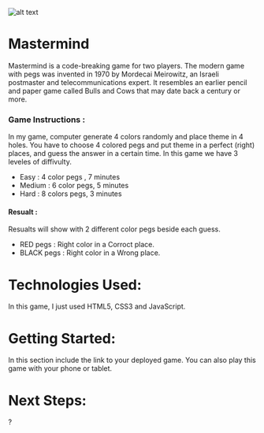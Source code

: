 ![alt text](https://ae01.alicdn.com/kf/HTB1SEHSXcrrK1RjSspaq6AREXXa5.jpg)

# Mastermind

Mastermind is a code-breaking game for two players. The modern game with pegs was invented in 1970 by Mordecai Meirowitz, an Israeli postmaster and telecommunications expert. It resembles an earlier pencil and paper game called Bulls and Cows that may date back a century or more.

### Game Instructions :
In my game, computer generate 4 colors randomly and place theme in 4 holes. You have to choose 4 colored pegs and put theme in a perfect (right) places, and guess the answer in a certain time. In this game we have 3 leveles of diffivulty.
 + Easy : 4 color pegs , 7 minutes
 + Medium : 6 color pegs, 5 minutes
 + Hard : 8 colors pegs, 3 minutes
 #### Resualt : 
 Resualts will show with 2 different color pegs beside each guess.
 + RED pegs : Right color in a Corroct place.
 + BLACK pegs : Right color in a Wrong place. 

# Technologies Used:

In this game, I just used HTML5, CSS3 and JavaScript.

# Getting Started:
 In this section include the link to your deployed game.
 You can also play this game with your phone or tablet.

 # Next Steps: 
 
 ?
